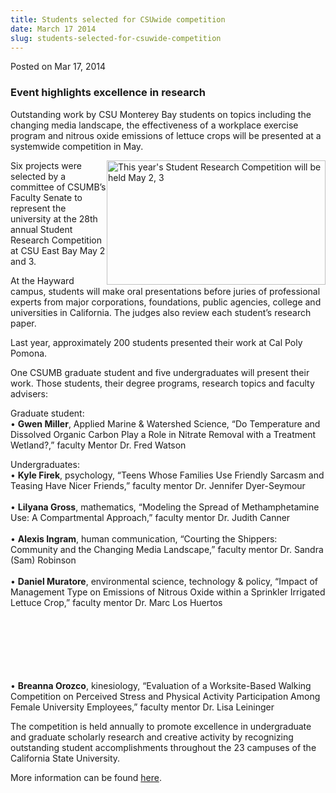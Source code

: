 ```yaml
---
title: Students selected for CSUwide competition
date: March 17 2014
slug: students-selected-for-csuwide-competition
---
```





<span class="date">Posted on Mar 17, 2014    </span>
<h3>Event highlights excellence in research</h3>
<p>Outstanding work by CSU Monterey Bay students on topics
including the changing media landscape, the effectiveness of a
workplace exercise program and nitrous oxide emissions of lettuce
crops will be presented at a systemwide competition in May.</p>
<p><img alt="This year&apos;s Student Research Competition will be held May 2, 3" src="http://news.csumb.edu/sites/default/files/65/attachments/news/images/research.jpg" style="width:350px; height:199px; float:right">Six projects were
selected by a committee of CSUMB&#x2019;s Faculty Senate to represent the
university at the 28th annual Student Research Competition at CSU
East Bay May 2 and 3.</img></p>
<p>At the Hayward campus, students will make oral presentations
before juries of professional experts from major corporations,
foundations, public agencies, college and universities in
California. The judges also review each student&#x2019;s research
paper.</p>
<p>Last year, approximately 200 students presented their work at
Cal Poly Pomona.</p>
<p>One CSUMB graduate student and five undergraduates will present
their work. Those students, their degree programs, research topics
and faculty advisers:</p>
<p>Graduate student:<br>
&#x2022; <strong>Gwen Miller</strong>, Applied Marine &amp; Watershed
Science, &#x201C;Do Temperature and Dissolved Organic Carbon Play a Role
in Nitrate Removal with a Treatment Wetland?,&#x201D; faculty Mentor Dr.
Fred Watson</br></p>
<p>Undergraduates:<br>
&#x2022; <strong>Kyle Firek</strong>, psychology, &#x201C;Teens Whose Families
Use Friendly Sarcasm and Teasing Have Nicer Friends,&#x201D; faculty
mentor Dr. Jennifer Dyer-Seymour<br>
<br>
&#x2022; <strong>Lilyana Gross</strong>, mathematics, &#x201C;Modeling the Spread
of Methamphetamine Use: A Compartmental Approach,&#x201D; faculty mentor
Dr. Judith Canner<br>
<br>
&#x2022; <strong>Alexis Ingram</strong>, human communication, &#x201C;Courting
the Shippers: Community and the Changing Media Landscape,&#x201D; faculty
mentor Dr. Sandra (Sam) Robinson<br>
<br>
&#x2022; <strong>Daniel Muratore</strong>, environmental science,
technology &amp; policy, &#x201C;Impact of Management Type on Emissions of
Nitrous Oxide within a Sprinkler Irrigated Lettuce Crop,&#x201D; faculty
mentor Dr. Marc Los Huertos</br></br></br></br></br></br></br></p>
<p>&#x2022; <strong>Breanna Orozco</strong>, kinesiology, &#x201C;Evaluation of a
Worksite-Based Walking Competition on Perceived Stress and Physical
Activity Participation Among Female University Employees,&#x201D; faculty
mentor Dr. Lisa Leininger</p>
<p>The competition is held annually to promote excellence in
undergraduate and graduate scholarly research and creative activity
by recognizing outstanding student accomplishments throughout the
23 campuses of the California State University.</p>
<p>More information can be found <a href="https://www20.csueastbay.edu/orsp/csr/research-competition.html" rel="nofollow">here</a>.</p>
<p><br>
&#xA0;</br></p>





